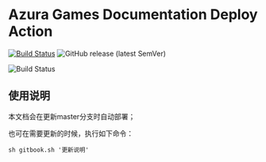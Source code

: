 # Azura Games Documentation Deploy Action

[![Build Status](https://img.shields.io/endpoint.svg?url=https%3A%2F%2Factions-badge.atrox.dev%2Fshalzz%2Fzola-deploy-action%2Fbadge&style=flat)](https://actions-badge.atrox.dev/shalzz/zola-deploy-action/goto)
![GitHub release (latest SemVer)](https://img.shields.io/github/v/release/shalzz/zola-deploy-action?sort=semver)


![Build Status](https://github.com/AzuraGames/azura-portal-documentation/actions/workflows/gitbook-action.yml/badge.svg?branch=gh-pages)



## 使用说明

本文档会在更新master分支时自动部署；

也可在需要更新的时候，执行如下命令：

```
sh gitbook.sh '更新说明'
```
